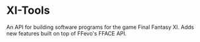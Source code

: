 XI-Tools
========

An API for building software programs for the game Final Fantasy XI. Adds new features built on top of FFevo's FFACE API. 
